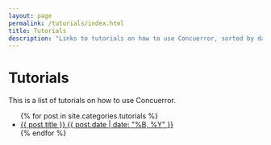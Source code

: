 ```yaml
---
layout: page
permalink: /tutorials/index.html
title: Tutorials
description: "Links to tutorials on how to use Concuerror, sorted by date."
---
```


# Tutorials

This is a list of tutorials on how to use Concuerror.

<ul class="post-list">
    {% for post in site.categories.tutorials %}
    <li>
    <article>
    <a href="{{ post.url }}">
        {{ post.title }}
        <span class="entry-date">
            <time datetime="{{ post.date | date_to_xmlschema }}">
                {{ post.date | date: "%B, %Y" }}
            </time>
        </span>
    </a>
    </article>
    </li>
    {% endfor %}
</ul>
